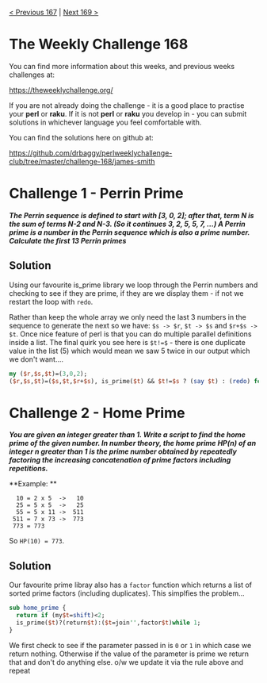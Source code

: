 [< Previous 167](https://github.com/drbaggy/perlweeklychallenge-club/tree/master/challenge-167/james-smith) |
[Next 169 >](https://github.com/drbaggy/perlweeklychallenge-club/tree/master/challenge-169/james-smith)

# The Weekly Challenge 168

You can find more information about this weeks, and previous weeks challenges at:

  https://theweeklychallenge.org/

If you are not already doing the challenge - it is a good place to practise your
**perl** or **raku**. If it is not **perl** or **raku** you develop in - you can
submit solutions in whichever language you feel comfortable with.

You can find the solutions here on github at:

https://github.com/drbaggy/perlweeklychallenge-club/tree/master/challenge-168/james-smith

# Challenge 1 - Perrin Prime

***The Perrin sequence is defined to start with [3, 0, 2]; after that, term N is the sum of terms N-2 and N-3. (So it continues 3, 2, 5, 5, 7, ...) A Perrin prime is a number in the Perrin sequence which is also a prime number. Calculate the first 13 Perrin primes***


## Solution

Using our favourite is_prime library we loop through the Perrin numbers and checking to see if they are prime, if they are we display them - if not we restart the loop with `redo`.

Rather than keep the whole array we only need the last 3 numbers in the sequence to generate the next so we have: `$s -> $r`, `$t -> $s` and `$r+$s -> $t`. Once nice feature of perl is that you can do multiple parallel definitions inside a list. The final quirk you see here is `$t!=$` - there is one duplicate value in the list (5) which would mean we saw 5 twice in our output which we don't want....

```perl
my ($r,$s,$t)=(3,0,2);
($r,$s,$t)=($s,$t,$r+$s), is_prime($t) && $t!=$s ? (say $t) : (redo) for 1..13;
```
# Challenge 2 - Home Prime

***You are given an integer greater than 1. Write a script to find the home prime of the given number. In number theory, the home prime HP(n) of an integer n greater than 1 is the prime number obtained by repeatedly factoring the increasing concatenation of prime factors including repetitions.***

**Example: **
```
  10 = 2 x 5  ->   10
  25 = 5 x 5  ->   25
  55 = 5 x 11 ->  511
 511 = 7 x 73 ->  773
 773 = 773
```

So `HP(10) = 773`.

## Solution

Our favourite prime libray also has a `factor` function which returns a list of sorted prime factors (including duplicates). This simplfies the problem...

```perl
sub home_prime {
  return if (my$t=shift)<2;
  is_prime($t)?(return$t):($t=join'',factor$t)while 1;
}
```

We first check to see if the parameter passed in is `0` or `1` in which case we return nothing.
Otherwise if the value of the parameter is prime we return that and don't do anything else. o/w
we update it via the rule above and repeat
